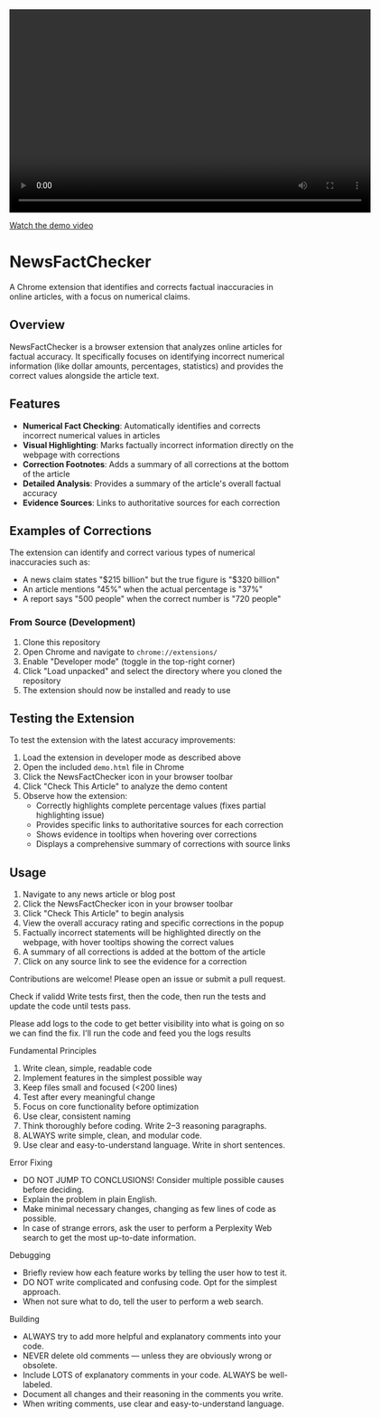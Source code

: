 <video width="640" height="360" controls>
  <source src="vid/demo.mov" type="video/mov">
</video>




[Watch the demo video](vid/demo.mov)
# NewsFactChecker

A Chrome extension that identifies and corrects factual inaccuracies in online articles, with a focus on numerical claims.

## Overview

NewsFactChecker is a browser extension that analyzes online articles for factual accuracy. It specifically focuses on identifying incorrect numerical information (like dollar amounts, percentages, statistics) and provides the correct values alongside the article text.

## Features

- **Numerical Fact Checking**: Automatically identifies and corrects incorrect numerical values in articles
- **Visual Highlighting**: Marks factually incorrect information directly on the webpage with corrections
- **Correction Footnotes**: Adds a summary of all corrections at the bottom of the article
- **Detailed Analysis**: Provides a summary of the article's overall factual accuracy
- **Evidence Sources**: Links to authoritative sources for each correction

## Examples of Corrections

The extension can identify and correct various types of numerical inaccuracies such as:

- A news claim states "$215 billion" but the true figure is "$320 billion"
- An article mentions "45%" when the actual percentage is "37%"
- A report says "500 people" when the correct number is "720 people"


### From Source (Development)

1. Clone this repository
2. Open Chrome and navigate to `chrome://extensions/`
3. Enable "Developer mode" (toggle in the top-right corner)
4. Click "Load unpacked" and select the directory where you cloned the repository
5. The extension should now be installed and ready to use

## Testing the Extension

To test the extension with the latest accuracy improvements:

1. Load the extension in developer mode as described above
2. Open the included `demo.html` file in Chrome
3. Click the NewsFactChecker icon in your browser toolbar
4. Click "Check This Article" to analyze the demo content
5. Observe how the extension:
   - Correctly highlights complete percentage values (fixes partial highlighting issue)
   - Provides specific links to authoritative sources for each correction
   - Shows evidence in tooltips when hovering over corrections
   - Displays a comprehensive summary of corrections with source links

## Usage

1. Navigate to any news article or blog post
2. Click the NewsFactChecker icon in your browser toolbar
3. Click "Check This Article" to begin analysis
4. View the overall accuracy rating and specific corrections in the popup
5. Factually incorrect statements will be highlighted directly on the webpage, with hover tooltips showing the correct values
6. A summary of all corrections is added at the bottom of the article
7. Click on any source link to see the evidence for a correction

Contributions are welcome! Please open an issue or submit a pull request.




Check if validd
Write tests first, then the code, then run the tests and update the code until tests pass.

Please add logs to the code to get better visibility into what is going on so we can find the fix. I'll run the code and feed you the logs results


Fundamental Principles

1. Write clean, simple, readable code  
2. Implement features in the simplest possible way  
3. Keep files small and focused (<200 lines)  
4. Test after every meaningful change  
5. Focus on core functionality before optimization  
6. Use clear, consistent naming  
7. Think thoroughly before coding. Write 2–3 reasoning paragraphs.  
8. ALWAYS write simple, clean, and modular code.  
9. Use clear and easy-to-understand language. Write in short sentences.

Error Fixing

- DO NOT JUMP TO CONCLUSIONS! Consider multiple possible causes before deciding.  
- Explain the problem in plain English.  
- Make minimal necessary changes, changing as few lines of code as possible.  
- In case of strange errors, ask the user to perform a Perplexity Web search to get the most up-to-date information.

Debugging

- Briefly review how each feature works by telling the user how to test it.  
- DO NOT write complicated and confusing code. Opt for the simplest approach.  
- When not sure what to do, tell the user to perform a web search.

Building

- ALWAYS try to add more helpful and explanatory comments into your code.  
- NEVER delete old comments — unless they are obviously wrong or obsolete.  
- Include LOTS of explanatory comments in your code. ALWAYS be well-labeled.  
- Document all changes and their reasoning in the comments you write.  
- When writing comments, use clear and easy-to-understand language.